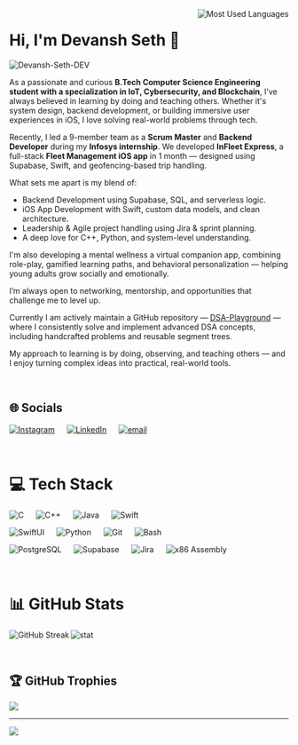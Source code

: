 <img align="right" src="https://github-readme-stats.vercel.app/api/top-langs/?username=Devansh-Seth-DEV&theme=transparent&hide_title=true&hide_border=false&layout=compact" alt="Most Used Languages" />



# Hi, I'm Devansh Seth 👋
<img align="left" src="https://komarev.com/ghpvc/?username=Devansh-Seth-DEV" alt="Devansh-Seth-DEV" /> <br>

As a passionate and curious **B.Tech Computer Science Engineering student with a specialization in IoT, Cybersecurity, and Blockchain**, I’ve always believed in learning by doing and teaching others. Whether it's system design, backend development, or building immersive user experiences in iOS, I love solving real-world problems through tech.

Recently, I led a 9-member team as a **Scrum Master** and **Backend Developer** during my **Infosys internship**. We developed **InFleet Express**, a full-stack **Fleet Management iOS app** in 1 month — designed using Supabase, Swift, and geofencing-based trip handling.

What sets me apart is my blend of:
- Backend Development using Supabase, SQL, and serverless logic.
- iOS App Development with Swift, custom data models, and clean architecture.
- Leadership & Agile project handling using Jira & sprint planning.
- A deep love for C++, Python, and system-level understanding.

I'm also developing a mental wellness a virtual companion app, combining role-play, gamified learning paths, and behavioral personalization — helping young adults grow socially and emotionally.

I’m always open to networking, mentorship, and opportunities that challenge me to level up.

Currently I am actively maintain a GitHub repository — [DSA-Playground](https://github.com/Devansh-Seth-DEV/DSA-Playground) — where I consistently solve and implement advanced DSA concepts, including handcrafted problems and reusable segment trees.

My approach to learning is by doing, observing, and teaching others — and I enjoy turning complex ideas into practical, real-world tools.

<br>

## 🌐 Socials
[![Instagram](https://img.shields.io/badge/Instagram-%23E4405F.svg?logo=Instagram&logoColor=white)](https://www.instagram.com/engg.devanshseth/?hl=en)  &emsp;  [![LinkedIn](https://img.shields.io/badge/LinkedIn-%230077B5.svg?logo=linkedin&logoColor=white)](https://www.linkedin.com/in/devansh-seth-0b6a07264/)  &emsp;  [![email](https://img.shields.io/badge/Email-D14836?logo=gmail&logoColor=white)](mailto:dev.devanshseth.engg0072@gmail.com) 

<br>

# 💻 Tech Stack
![C](https://img.shields.io/badge/c-%2300599C.svg?style=for&logo=c&logoColor=white)  &emsp;  ![C++](https://img.shields.io/badge/c++-%2300599C.svg?style=for&logo=c%2B%2B&logoColor=white)  &emsp;  ![Java](https://img.shields.io/badge/java-%23ED8B00.svg?style=for&logo=openjdk&logoColor=white)  &emsp;  ![Swift](https://img.shields.io/badge/Swift-orange?style=for&logo=swift&logoColor=white)

![SwiftUI](https://img.shields.io/badge/SwiftUI-orange?style=for&logo=swift&logoColor=white)  &emsp;  ![Python](https://img.shields.io/badge/python-3670A0?style=for&logo=python&logoColor=ffdd54)  &emsp;  ![Git](https://img.shields.io/badge/git-%23F05033.svg?style=for&logo=git&logoColor=white)  &emsp;  ![Bash](https://img.shields.io/badge/Bash-121011?style=for&logo=gnu-bash&logoColor=white)

![PostgreSQL](https://img.shields.io/badge/PostgreSQL-336791?style=for&logo=postgresql&logoColor=white)   &emsp;  ![Supabase](https://img.shields.io/badge/Supabase-3ECF8E?style=for&logo=supabase&logoColor=white)   &emsp;  ![Jira](https://img.shields.io/badge/Jira-0052CC?style=for&logo=jira&logoColor=white)   &emsp;  ![x86 Assembly](https://img.shields.io/badge/x86_Assembly-Basics-0078D7?style=for)


<br>

# 📊 GitHub Stats
<img align="left" src="https://github-readme-streak-stats.herokuapp.com/?user=Devansh-Seth-DEV&theme=transparent&hide_border=false" alt="GitHub Streak" />

<img aligh="right" src="https://github-readme-stats.vercel.app/api?username=Devansh-Seth-DEV&show_icons=true&theme=transparent&hide_title=true&hide_rank=true" alt="stat" /> <br>


<br>

## 🏆 GitHub Trophies
![](https://github-profile-trophy.vercel.app/?username=Devansh-Seth-DEV&theme=radical&no-frame=false&no-bg=true&margin-w=4)

---
[![](https://visitcount.itsvg.in/api?id=Swastik176&icon=0&color=0)](https://visitcount.itsvg.in)
